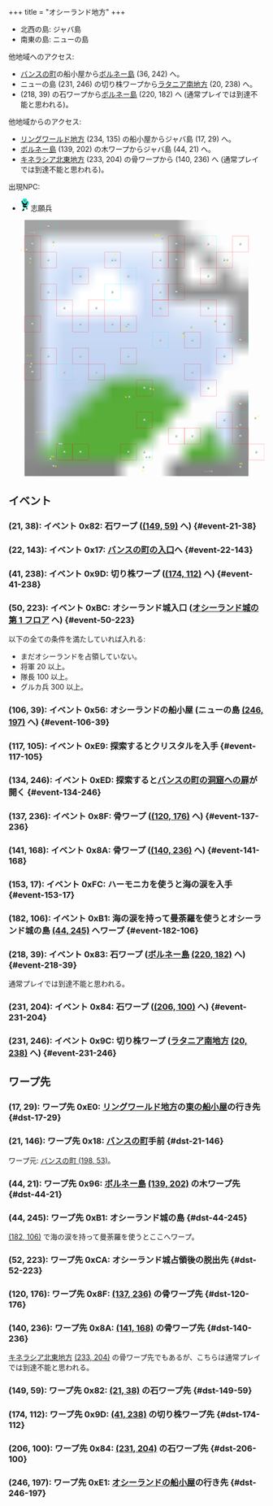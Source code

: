 +++
title = "オシーランド地方"
+++

* 北西の島: ジャバ島
* 南東の島: ニューの島

他地域へのアクセス:

* [バンスの町](@/map/map-13a/_index.md)の船小屋から[ボルネー島](@/map/map-07/_index.md) (36, 242) へ。
* ニューの島 (231, 246) の切り株ワープから[ラタニア南地方](@/map/map-08/_index.md) (20, 238) へ。
* (218, 39) の石ワープから[ボルネー島](@/map/map-07/_index.md) (220, 182) へ (通常プレイでは到達不能と思われる)。

他地域からのアクセス:

* [リングワールド地方](@/map/map-10/_index.md) (234, 135) の船小屋からジャバ島 (17, 29) へ。
* [ボルネー島](@/map/map-07/_index.md) (139, 202) の木ワープからジャバ島 (44, 21) へ。
* [キネラシア北東地方](@/map/map-03/_index.md) (233, 204) の骨ワープから (140, 236) へ (通常プレイでは到達不能と思われる)。

出現NPC:

* ![志願兵](actor-0x49.png) 志願兵

<!-- SVG {{{ -->
<svg width="1536" height="1536" viewbox="0 0 2048 2048">
<defs>
<image id="svg-asset-bg" width="2048" height="2048" href="map-11.webp" />
<image id="svg-asset-event" width="16" height="16" href="icon-event.png" />
<image id="svg-asset-destination" width="16" height="16" href="icon-destination.png" />
<image id="svg-asset-actor-0x49" width="16" height="24" href="actor-0x49.png" />
<image id="svg-asset-actor-0x4A" width="16" height="24" href="actor-0x4A.png" />
<image id="svg-asset-actor-0x4B" width="16" height="24" href="actor-0x4B.png" />
<image id="svg-asset-actor-0x4C" width="16" height="24" href="actor-0x4C.png" />
<image id="svg-asset-actor-0x4D" width="16" height="24" href="actor-0x4D.png" />
<image id="svg-asset-actor-0x4E" width="16" height="24" href="actor-0x4E.png" />
<image id="svg-asset-actor-0x4F" width="16" height="24" href="actor-0x4F.png" />
</defs>
<use href="#svg-asset-bg" x="0" y="0"></use>
<text class="caption-48" x="160" y="104" fill="pink">ジャバ島</text>
<text class="caption-48" x="1564" y="2016" fill="pink">ニューの島</text>
<text class="caption-24" x="96" y="248" fill="yellow">船</text>
<text class="caption-24" x="164" y="344" fill="yellow">石</text>
<text class="caption-24" x="352" y="212" fill="yellow">木</text>
<text class="caption-24" x="1188" y="512" fill="yellow">石</text>
<text class="caption-24" x="1168" y="124" fill="yellow">海の涙</text>
<text class="caption-32" x="848" y="280" fill="yellow">船</text>
<text class="caption-24" x="1740" y="352" fill="yellow">石</text>
<text class="caption-24" x="884" y="880" fill="yellow">クリスタル</text>
<text class="caption-24" x="1472" y="884" fill="yellow">転</text>
<text class="caption-24" x="1380" y="936" fill="yellow">切株</text>
<text class="caption-24" x="1152" y="1360" fill="yellow">骨</text>
<text class="caption-24" x="932" y="1424" fill="yellow">骨</text>
<text class="caption-24" x="1636" y="840" fill="yellow">石</text>
<text class="caption-32" x="144" y="1088" fill="yellow">バンス</text>
<text class="caption-48" x="216" y="1704" fill="yellow">オシーランド城</text>
<text class="caption-24" x="372" y="1976" fill="yellow">転</text>
<text class="caption-24" x="336" y="1896" fill="yellow">切株</text>
<text class="caption-24" x="1140" y="1904" fill="yellow">骨</text>
<text class="caption-24" x="1068" y="1912" fill="yellow">骨</text>
<text class="caption-24" x="1068" y="2012" fill="yellow">鍵</text>
<text class="caption-24" x="1992" y="1576" fill="yellow">船</text>
<text class="caption-24" x="1820" y="1656" fill="yellow">石</text>
<text class="caption-24" x="1844" y="1956" fill="yellow">切株</text>
<rect x="128" y="128" width="128" height="128" stroke="red" fill="none" />
<use href="#svg-asset-actor-0x4B" x="184" y="180"><title>敵 0x4B</title></use>
<rect x="1280" y="128" width="128" height="128" stroke="red" fill="none" />
<use href="#svg-asset-actor-0x4E" x="1336" y="180"><title>敵 0x4E</title></use>
<rect x="1792" y="128" width="128" height="128" stroke="red" fill="none" />
<use href="#svg-asset-actor-0x4C" x="1848" y="180"><title>敵 0x4C</title></use>
<rect x="256" y="256" width="128" height="128" stroke="red" fill="none" />
<use href="#svg-asset-actor-0x4C" x="312" y="308"><title>敵 0x4C</title></use>
<rect x="768" y="256" width="128" height="128" stroke="red" fill="none" />
<use href="#svg-asset-actor-0x4B" x="824" y="308"><title>敵 0x4B</title></use>
<rect x="1152" y="256" width="128" height="128" stroke="red" fill="none" />
<use href="#svg-asset-actor-0x4A" x="1208" y="308"><title>敵 0x4A</title></use>
<rect x="1280" y="256" width="128" height="128" stroke="red" fill="none" />
<use href="#svg-asset-actor-0x4D" x="1336" y="308"><title>敵 0x4D</title></use>
<rect x="1664" y="256" width="128" height="128" stroke="red" fill="none" />
<use href="#svg-asset-actor-0x4B" x="1720" y="308"><title>敵 0x4B</title></use>
<rect x="512" y="384" width="128" height="128" stroke="red" fill="none" />
<use href="#svg-asset-actor-0x4F" x="568" y="436"><title>敵 0x4F</title></use>
<rect x="1536" y="384" width="128" height="128" stroke="red" fill="none" />
<use href="#svg-asset-actor-0x4B" x="1592" y="436"><title>敵 0x4B</title></use>
<rect x="256" y="512" width="128" height="128" stroke="red" fill="none" />
<use href="#svg-asset-actor-0x4D" x="312" y="564"><title>敵 0x4D</title></use>
<rect x="1152" y="512" width="128" height="128" stroke="red" fill="none" />
<use href="#svg-asset-actor-0x4D" x="1208" y="564"><title>敵 0x4D</title></use>
<rect x="1280" y="512" width="128" height="128" stroke="red" fill="none" />
<use href="#svg-asset-actor-0x4C" x="1336" y="564"><title>敵 0x4C</title></use>
<rect x="384" y="640" width="128" height="128" stroke="red" fill="none" />
<use href="#svg-asset-actor-0x4C" x="440" y="692"><title>敵 0x4C</title></use>
<rect x="640" y="640" width="128" height="128" stroke="red" fill="none" />
<use href="#svg-asset-actor-0x4D" x="696" y="692"><title>敵 0x4D</title></use>
<rect x="1152" y="640" width="128" height="128" stroke="red" fill="none" />
<use href="#svg-asset-actor-0x4C" x="1208" y="692"><title>敵 0x4C</title></use>
<rect x="1536" y="640" width="128" height="128" stroke="red" fill="none" />
<use href="#svg-asset-actor-0x4D" x="1592" y="692"><title>敵 0x4D</title></use>
<rect x="128" y="768" width="128" height="128" stroke="red" fill="none" />
<use href="#svg-asset-actor-0x4B" x="184" y="820"><title>敵 0x4B</title></use>
<rect x="512" y="768" width="128" height="128" stroke="red" fill="none" />
<use href="#svg-asset-actor-0x4A" x="568" y="820"><title>敵 0x4A</title></use>
<rect x="768" y="768" width="128" height="128" stroke="red" fill="none" />
<use href="#svg-asset-actor-0x4B" x="824" y="820"><title>敵 0x4B</title></use>
<rect x="896" y="768" width="128" height="128" stroke="red" fill="none" />
<use href="#svg-asset-actor-0x4C" x="952" y="820"><title>敵 0x4C</title></use>
<rect x="1664" y="768" width="128" height="128" stroke="red" fill="none" />
<use href="#svg-asset-actor-0x4D" x="1720" y="820"><title>敵 0x4D</title></use>
<rect x="1408" y="896" width="128" height="128" stroke="red" fill="none" />
<use href="#svg-asset-actor-0x4B" x="1464" y="948"><title>敵 0x4B</title></use>
<rect x="256" y="1024" width="128" height="128" stroke="red" fill="none" />
<use href="#svg-asset-actor-0x4B" x="312" y="1076"><title>敵 0x4B</title></use>
<rect x="512" y="1024" width="128" height="128" stroke="red" fill="none" />
<use href="#svg-asset-actor-0x4C" x="568" y="1076"><title>敵 0x4C</title></use>
<rect x="896" y="1024" width="128" height="128" stroke="red" fill="none" />
<use href="#svg-asset-actor-0x4B" x="952" y="1076"><title>敵 0x4B</title></use>
<rect x="1664" y="1024" width="128" height="128" stroke="red" fill="none" />
<use href="#svg-asset-actor-0x4D" x="1720" y="1076"><title>敵 0x4D</title></use>
<rect x="128" y="1152" width="128" height="128" stroke="red" fill="none" />
<use href="#svg-asset-actor-0x4D" x="184" y="1204"><title>敵 0x4D</title></use>
<rect x="640" y="1152" width="128" height="128" stroke="red" fill="none" />
<use href="#svg-asset-actor-0x4E" x="696" y="1204"><title>敵 0x4E</title></use>
<rect x="1408" y="1152" width="128" height="128" stroke="red" fill="none" />
<use href="#svg-asset-actor-0x4A" x="1464" y="1204"><title>敵 0x4A</title></use>
<rect x="1024" y="1280" width="128" height="128" stroke="red" fill="none" />
<use href="#svg-asset-actor-0x4C" x="1080" y="1332"><title>敵 0x4C</title></use>
<rect x="1536" y="1280" width="128" height="128" stroke="red" fill="none" />
<use href="#svg-asset-actor-0x4F" x="1592" y="1332"><title>敵 0x4F</title></use>
<rect x="1024" y="1536" width="128" height="128" stroke="red" fill="none" />
<use href="#svg-asset-actor-0x4F" x="1080" y="1588"><title>敵 0x4F</title></use>
<rect x="1664" y="1536" width="128" height="128" stroke="red" fill="none" />
<use href="#svg-asset-actor-0x4B" x="1720" y="1588"><title>敵 0x4B</title></use>
<rect x="1280" y="1664" width="128" height="128" stroke="red" fill="none" />
<use href="#svg-asset-actor-0x4E" x="1336" y="1716"><title>敵 0x4E</title></use>
<rect x="1408" y="1664" width="128" height="128" stroke="red" fill="none" />
<use href="#svg-asset-actor-0x4B" x="1464" y="1716"><title>敵 0x4B</title></use>
<rect x="1792" y="1664" width="128" height="128" stroke="red" fill="none" />
<use href="#svg-asset-actor-0x4C" x="1848" y="1716"><title>敵 0x4C</title></use>
<rect x="384" y="1792" width="128" height="128" stroke="red" fill="none" />
<use href="#svg-asset-actor-0x4C" x="440" y="1844"><title>敵 0x4C</title></use>
<rect x="512" y="1792" width="128" height="128" stroke="red" fill="none" />
<use href="#svg-asset-actor-0x4D" x="568" y="1844"><title>敵 0x4D</title></use>
<rect x="896" y="1792" width="128" height="128" stroke="red" fill="none" />
<use href="#svg-asset-actor-0x4C" x="952" y="1844"><title>敵 0x4C</title></use>
<rect x="1920" y="1792" width="128" height="128" stroke="red" fill="none" />
<use href="#svg-asset-actor-0x4D" x="1976" y="1844"><title>敵 0x4D</title></use>
<rect x="256" y="0" width="128" height="128" stroke="cyan" fill="none" />
<use href="#svg-asset-actor-0x49" x="312" y="40"><title>志願兵「ありがとう」(到達不能)</title></use>
<rect x="1536" y="128" width="128" height="128" stroke="cyan" fill="none" />
<use href="#svg-asset-actor-0x49" x="1592" y="180"><title>志願兵「いい天気ですね」</title></use>
<rect x="896" y="384" width="128" height="128" stroke="cyan" fill="none" />
<use href="#svg-asset-actor-0x49" x="952" y="436"><title>志願兵「一番北でハーモニカを使え」</title></use>
<rect x="768" y="512" width="128" height="128" stroke="cyan" fill="none" />
<use href="#svg-asset-actor-0x49" x="824" y="564"><title>志願兵「南の島でバンスの扉を見つけろ」</title></use>
<rect x="1152" y="896" width="128" height="128" stroke="cyan" fill="none" />
<use href="#svg-asset-actor-0x49" x="1208" y="948"><title>志願兵「十字の地に城への入口がある」</title></use>
<rect x="1792" y="896" width="128" height="128" stroke="cyan" fill="none" />
<use href="#svg-asset-actor-0x49" x="1848" y="948"><title>志願兵「俺は砂漠の真ん中で光を見た」</title></use>
<rect x="384" y="1152" width="128" height="128" stroke="cyan" fill="none" />
<use href="#svg-asset-actor-0x49" x="440" y="1204"><title>志願兵「海の涙は北にある」</title></use>
<rect x="1792" y="1408" width="128" height="128" stroke="cyan" fill="none" />
<use href="#svg-asset-actor-0x49" x="1848" y="1460"><title>志願兵「試合に勝って名声を上げなさい」</title></use>
<rect x="1024" y="1792" width="128" height="128" stroke="cyan" fill="none" />
<use href="#svg-asset-actor-0x49" x="1080" y="1844"><title>志願兵「気をつけて行きな」</title></use>
<a href="#event-21-38">
<use href="#svg-asset-event" x="168" y="304"><title>(21, 38): イベント 0x82: 石ワープ ((149, 59) へ)</title></use>
</a>
<a href="#event-22-143">
<use href="#svg-asset-event" x="176" y="1144"><title>(22, 143): イベント 0x17: バンスの町の入口へ</title></use>
</a>
<a href="#event-41-238">
<use href="#svg-asset-event" x="328" y="1904"><title>(41, 238): イベント 0x9D: 切り株ワープ ((174, 112) へ)</title></use>
</a>
<a href="#event-50-223">
<use href="#svg-asset-event" x="400" y="1784"><title>(50, 223): イベント 0xBC: オシーランド城入口 (オシーランド城の第 1 フロアへ)</title></use>
</a>
<a href="#event-106-39">
<use href="#svg-asset-event" x="848" y="312"><title>(106, 39): イベント 0x56: オシーランドの船小屋 (ニューの島 (246, 197) へ)</title></use>
</a>
<a href="#event-117-105">
<use href="#svg-asset-event" x="936" y="840"><title>(117, 105): イベント 0xE9: 探索するとクリスタルを入手</title></use>
</a>
<a href="#event-134-246">
<use href="#svg-asset-event" x="1072" y="1968"><title>(134, 246): イベント 0xED: 探索するとバンスの町の洞窟への扉が開く</title></use>
</a>
<a href="#event-137-236">
<use href="#svg-asset-event" x="1096" y="1888"><title>(137, 236): イベント 0x8F: 骨ワープ ((120, 176) へ)</title></use>
</a>
<a href="#event-141-168">
<use href="#svg-asset-event" x="1128" y="1344"><title>(141, 168): イベント 0x8A: 骨ワープ ((140, 236) へ)</title></use>
</a>
<a href="#event-153-17">
<use href="#svg-asset-event" x="1224" y="136"><title>(153, 17): イベント 0xFC: ハーモニカを使うと海の涙を入手</title></use>
</a>
<a href="#event-182-106">
<use href="#svg-asset-event" x="1456" y="848"><title>(182, 106): イベント 0xB1: 海の涙を持って曼荼羅を使うとオシーランド城の島 (44, 245) へワープ</title></use>
</a>
<a href="#event-218-39">
<use href="#svg-asset-event" x="1744" y="312"><title>(218, 39): イベント 0x83: 石ワープ (ボルネー島 (220, 182) へ)</title></use>
</a>
<a href="#event-231-204">
<use href="#svg-asset-event" x="1848" y="1632"><title>(231, 204): イベント 0x84: 石ワープ ((206, 100) へ)</title></use>
</a>
<a href="#event-231-246">
<use href="#svg-asset-event" x="1848" y="1968"><title>(231, 246): イベント 0x9C: 切り株ワープ (ラタニア南地方 (20, 238) へ)</title></use>
</a>
<a href="#dst-21-146">
<use href="#svg-asset-destination" x="168" y="1168"><title>(21, 146): ワープ先 0x18: バンスの町手前</title></use>
</a>
<a href="#dst-149-59">
<use href="#svg-asset-destination" x="1192" y="472"><title>(149, 59): ワープ先 0x82: (21, 38) の石ワープ先</title></use>
</a>
<a href="#dst-206-100">
<use href="#svg-asset-destination" x="1648" y="800"><title>(206, 100): ワープ先 0x84: (231, 204) の石ワープ先</title></use>
</a>
<a href="#dst-140-236">
<use href="#svg-asset-destination" x="1120" y="1888"><title>(140, 236): ワープ先 0x8A: (141, 168) の骨ワープ先</title></use>
</a>
<a href="#dst-120-176">
<use href="#svg-asset-destination" x="960" y="1408"><title>(120, 176): ワープ先 0x8F: (137, 236) の骨ワープ先</title></use>
</a>
<a href="#dst-44-21">
<use href="#svg-asset-destination" x="352" y="168"><title>(44, 21): ワープ先 0x96: ボルネー島 (139, 202) の木ワープ先</title></use>
</a>
<a href="#dst-174-112">
<use href="#svg-asset-destination" x="1392" y="896"><title>(174, 112): ワープ先 0x9D: (41, 238) の切り株ワープ先</title></use>
</a>
<a href="#dst-44-245">
<use href="#svg-asset-destination" x="352" y="1960"><title>(44, 245): ワープ先 0xB1: オシーランド城の島</title></use>
</a>
<a href="#dst-52-223">
<use href="#svg-asset-destination" x="416" y="1784"><title>(52, 223): ワープ先 0xCA: オシーランド城占領後の脱出先</title></use>
</a>
<a href="#dst-17-29">
<use href="#svg-asset-destination" x="136" y="232"><title>(17, 29): ワープ先 0xE0: リングワールド地方の東の船小屋の行き先</title></use>
</a>
<a href="#dst-246-197">
<use href="#svg-asset-destination" x="1968" y="1576"><title>(246, 197): ワープ先 0xE1: オシーランドの船小屋の行き先</title></use>
</a>
</svg>
<!-- }}} -->


## イベント

### (21, 38): イベント 0x82: 石ワープ ([(149, 59)](#dst-149-59) へ) {#event-21-38}

### (22, 143): イベント 0x17: [バンスの町の入口](@/map/map-13a/_index.md#dst-197-48)へ {#event-22-143}

### (41, 238): イベント 0x9D: 切り株ワープ ([(174, 112)](#dst-174-112) へ) {#event-41-238}

### (50, 223): イベント 0xBC: オシーランド城入口 ([オシーランド城の第 1 フロア](@/map/map-15/_index.md#dst-148-53) へ) {#event-50-223}

以下の全ての条件を満たしていれば入れる:

* まだオシーランドを占領していない。
* 将軍 20 以上。
* 隊長 100 以上。
* グルカ兵 300 以上。

### (106, 39): イベント 0x56: オシーランドの船小屋 (ニューの島 [(246, 197)](#dst-246-197) へ) {#event-106-39}

### (117, 105): イベント 0xE9: 探索するとクリスタルを入手 {#event-117-105}

### (134, 246): イベント 0xED: 探索すると[バンスの町の洞窟への扉](@/map/map-13a/_index.md#event-198-15)が開く {#event-134-246}

### (137, 236): イベント 0x8F: 骨ワープ ([(120, 176)](#dst-120-176) へ) {#event-137-236}

### (141, 168): イベント 0x8A: 骨ワープ ([(140, 236)](#dst-140-236) へ) {#event-141-168}

### (153, 17): イベント 0xFC: ハーモニカを使うと海の涙を入手 {#event-153-17}

### (182, 106): イベント 0xB1: 海の涙を持って曼荼羅を使うとオシーランド城の島 [(44, 245)](#dst-44-245) へワープ {#event-182-106}

### (218, 39): イベント 0x83: 石ワープ ([ボルネー島](@/map/map-07/_index.md) [(220, 182)](@/map/map-07/_index.md#dst-220-182) へ) {#event-218-39}

通常プレイでは到達不能と思われる。

### (231, 204): イベント 0x84: 石ワープ ([(206, 100)](#dst-206-100) へ) {#event-231-204}

### (231, 246): イベント 0x9C: 切り株ワープ ([ラタニア南地方](@/map/map-08/_index.md) [(20, 238)](@/map/map-08/_index.md#dst-20-238) へ) {#event-231-246}


## ワープ先

### (17, 29): ワープ先 0xE0: [リングワールド地方](@/map/map-10/_index.md)の[東の船小屋](@/map/map-10/_index.md#event-234-135)の行き先 {#dst-17-29}

### (21, 146): ワープ先 0x18: [バンスの町](@/map/map-13a/_index.md#dst-197-48)手前 {#dst-21-146}

ワープ元: [バンスの町 (198, 53)](@/map/map-13a/_index.md#event-198-53)。

### (44, 21): ワープ先 0x96: [ボルネー島](@/map/map-07/_index.md) [(139, 202)](@/map/map-07/_index.md#event-139-202) の木ワープ先 {#dst-44-21}

### (44, 245): ワープ先 0xB1: オシーランド城の島 {#dst-44-245}

[(182, 106)](#event-182-106) で海の涙を持って曼荼羅を使うとここへワープ。

### (52, 223): ワープ先 0xCA: オシーランド城占領後の脱出先 {#dst-52-223}

### (120, 176): ワープ先 0x8F: [(137, 236)](#event-137-236) の骨ワープ先 {#dst-120-176}

### (140, 236): ワープ先 0x8A: [(141, 168)](#event-141-168) の骨ワープ先 {#dst-140-236}

[キネラシア北東地方](@/map/map-03/_index.md) [(233, 204)](@/map/map-03/_index.md#event-233-204) の骨ワープ先でもあるが、こちらは通常プレイでは到達不能と思われる。

### (149, 59): ワープ先 0x82: [(21, 38)](#event-21-38) の石ワープ先 {#dst-149-59}

### (174, 112): ワープ先 0x9D: [(41, 238)](#event-41-238) の切り株ワープ先 {#dst-174-112}

### (206, 100): ワープ先 0x84: [(231, 204)](#event-231-204) の石ワープ先 {#dst-206-100}

### (246, 197): ワープ先 0xE1: [オシーランドの船小屋](#event-106-39)の行き先 {#dst-246-197}


